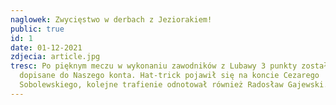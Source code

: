 ```yaml
---
naglowek: Zwycięstwo w derbach z Jeziorakiem!
public: true
id: 1
date: 01-12-2021
zdjecia: article.jpg
tresc: Po pięknym meczu w wykonaniu zawodników z Lubawy 3 punkty zostały
  dopisane do Naszego konta. Hat-trick pojawił się na koncie Cezarego
  Sobolewskiego, kolejne trafienie odnotował również Radosław Gajewski.
---
```


